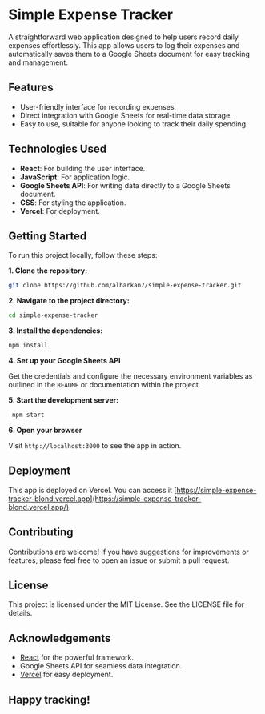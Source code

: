 # Simple Expense Tracker

A straightforward web application designed to help users record daily expenses effortlessly. This app allows users to log their expenses and automatically saves them to a Google Sheets document for easy tracking and management.

## Features

- User-friendly interface for recording expenses.
- Direct integration with Google Sheets for real-time data storage.
- Easy to use, suitable for anyone looking to track their daily spending.

## Technologies Used

- **React**: For building the user interface.
- **JavaScript**: For application logic.
- **Google Sheets API**: For writing data directly to a Google Sheets document.
- **CSS**: For styling the application.
- **Vercel**: For deployment.

## Getting Started

To run this project locally, follow these steps:

**1. Clone the repository:**

```bash
git clone https://github.com/alharkan7/simple-expense-tracker.git
```

**2.  Navigate to the project directory:**
    
```bash    
cd simple-expense-tracker
```
**3.  Install the dependencies:**
    
```bash
npm install
```
    
**4.  Set up your Google Sheets API** 

Get the credentials and configure the necessary environment variables as outlined in the `README` or documentation within the project.
    
**5.  Start the development server:**
    
```bash
 npm start
```
    
**6.  Open your browser** 

Visit `http://localhost:3000` to see the app in action.
    

## Deployment

This app is deployed on Vercel. You can access it [https://simple-expense-tracker-blond.vercel.app](https://simple-expense-tracker-blond.vercel.app/).

## Contributing

Contributions are welcome! If you have suggestions for improvements or features, please feel free to open an issue or submit a pull request.

## License

This project is licensed under the MIT License. See the LICENSE file for details.

## Acknowledgements

-   [React](https://reactjs.org/) for the powerful framework.
-   Google Sheets API for seamless data integration.
-   [Vercel](https://vercel.com/) for easy deployment.


## Happy tracking!

